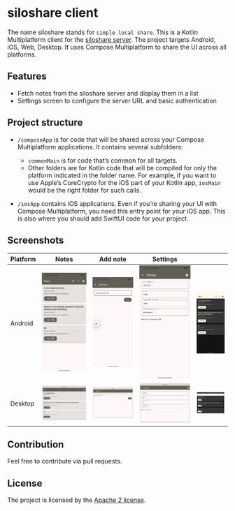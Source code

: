 # siloshare client
The name siloshare stands for `simple local share`. This is a Kotlin Multiplatform client for the [siloshare server](https://github.com/dbaelz/siloshare).
The project targets Android, iOS, Web, Desktop. It uses Compose Multiplatform to share the UI across all platforms.

## Features
- Fetch notes from the siloshare server and display them in a list
- Settings screen to configure the server URL and basic authentication

## Project structure
* `/composeApp` is for code that will be shared across your Compose Multiplatform applications.
  It contains several subfolders:
  - `commonMain` is for code that’s common for all targets.
  - Other folders are for Kotlin code that will be compiled for only the platform indicated in the folder name.
    For example, if you want to use Apple’s CoreCrypto for the iOS part of your Kotlin app,
    `iosMain` would be the right folder for such calls.

* `/iosApp` contains iOS applications. Even if you’re sharing your UI with Compose Multiplatform, 
  you need this entry point for your iOS app. This is also where you should add SwiftUI code for your project.

## Screenshots

| Platform | Notes                                        | Add note                                             | Settings                                             |                                                          |
|----------|----------------------------------------------|------------------------------------------------------|------------------------------------------------------|----------------------------------------------------------|
| Android  | ![Android notes](screenshot/phone-notes.png) | ![Android add note](screenshot/phone-add-note.png)   | ![Android settings](screenshot/phone-settings.png)   | ![Android notes dark](screenshot/phone-notes-dark.png)   |
| Desktop  | ![Desktop notes](screenshot/desktop-notes.png) | ![Desktop add note](screenshot/desktop-add-note.png) | ![Desktop settings](screenshot/desktop-settings.png) | ![Desktop notes dark](screenshot/desktop-notes-dark.png) |


## Contribution
Feel free to contribute via pull requests.

## License
The project is licensed by the [Apache 2 license](LICENSE).
